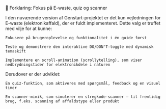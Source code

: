 📌 Forklaring: Fokus på E-waste, quiz og scanner

I den nuværende version af Genstart-projektet er det kun vejledningen for E-waste (elektronikaffald), der er fuldt implementeret. Dette valg er truffet med vilje for at kunne:

    Fokusere på brugeroplevelse og funktionalitet i én guide først

    Teste og demonstrere den interaktive DO/DON'T-toggle med dynamisk temaskift

    Implementere en scroll-animation (scrollytelling), som viser nedbrydningstider for elektronikdele i naturen

Derudover er der udviklet:

    En quiz-funktion, som aktiveres med spørgsmål, feedback og en visuel timer

    En scanner-mimik, som simulerer en stregkode-scanner – til fremtidig brug, f.eks. scanning af affaldstype eller produkt
